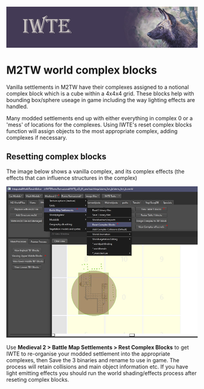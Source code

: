 ![IWTE banner](../IWTEgithub_images/IWTEbanner.jpg)

# M2TW world complex blocks

Vanilla settlements in M2TW have their complexes assigned to a notional complex block which is a cube within a 4x4x4 grid.
These blocks help with bounding box/sphere useage in game including the way lighting effects are handled.

Many modded settlements end up with either everything in complex 0 or a 'mess' of locations for the complexes.  Using IWTE's reset complex blocks function will assign objects to the most appropriate complex, adding complexes if necessary.

## Resetting complex blocks

The image below shows a vanilla complex, and its complex effects (the effects that can influence structures in the complex)

![M2_building_reset_complex_blocks](../IWTEgithub_images/M2_building_reset_complex_blocks.jpg)

Use **Medieval 2 > Battle Map Settlements > Rest Complex Blocks** to get IWTE to re-organise your modded settlement into the appropriate complexes, then Save the 3 binaries and rename to use in game.  The process will retain collisions and main object information etc.  If you have light emitting effects you should run the world shading/effects process after reseting complex blocks.
